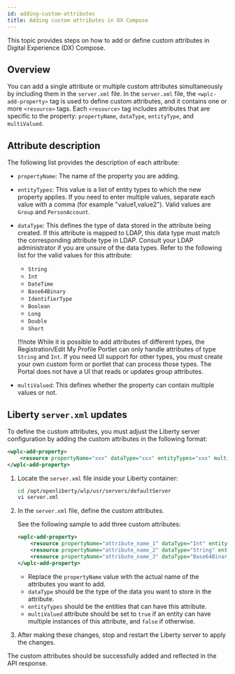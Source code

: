 ```yaml
---
id: adding-custom-attributes
title: Adding custom attributes in DX Compose
---
```


This topic provides steps on how to add or define custom attributes in Digital Experience (DX) Compose.

## Overview

You can add a single attribute or multiple custom attributes simultaneously by including them in the `server.xml` file. In the `server.xml` file, the `<wplc-add-property>` tag is used to define custom attributes, and it contains one or more `<resource>` tags. Each `<resource>` tag includes attributes that are specific to the property: `propertyName`, `dataType`, `entityType`, and `multiValued`.

## Attribute description

The following list provides the description of each attribute:

- `propertyName`: The name of the property you are adding.

- `entityTypes`: This value is a list of entity types to which the new property applies. If you need to enter multiple values, separate each value with a comma (for example "value1,value2"). Valid values are `Group` and `PersonAccount`.

- `dataType`: This defines the type of data stored in the attribute being created. If this attribute is mapped to LDAP, this data type must match the corresponding attribute type in LDAP. Consult your LDAP administrator if you are unsure of the data types. Refer to the following list for the valid values for this attribute:

    - `String`
    - `Int`
    - `DateTime`
    - `Base64Binary`
    - `IdentifierType`
    - `Boolean`
    - `Long`
    - `Double`
    - `Short`

    !!!note
        While it is possible to add attributes of different types, the Registration/Edit My Profile Portlet can only handle attributes of type `String` and `Int`. If you need UI support for other types, you must create your own custom form or portlet that can process those types. The Portal does not have a UI that reads or updates group attributes.

- `multiValued`: This defines whether the property can contain multiple values or not.

## Liberty `server.xml` updates

To define the custom attributes, you must adjust the Liberty server configuration by adding the custom attributes in the following format:

```xml
<wplc-add-property>
    <resource propertyName="xxx" dataType="xxx" entityTypes="xxx" multiValued="xxx" />
</wplc-add-property>
```

1. Locate the `server.xml` file inside your Liberty container:

    ```sh
    cd /opt/openliberty/wlp/usr/servers/defaultServer
    vi server.xml
    ```


2. In the `server.xml` file, define the custom attributes.

    See the following sample to add three custom attributes:

    ```xml
    <wplc-add-property>
        <resource propertyName="attribute_name_1" dataType="Int" entityTypes="Group" multiValued="true" />
        <resource propertyName="attribute_name_2" dataType="String" entityTypes="PersonAccount" multiValued="true" />
        <resource propertyName="attribute_name_3" dataType="Base64Binary" entityTypes="Group,PersonAccount" multiValued="false" />
    </wplc-add-property>
    ```

    - Replace the `propertyName` value with the actual name of the attributes you want to add.
    - `dataType` should be the type of the data you want to store in the attribute.
    - `entityTypes` should be the entities that can have this attribute.
    - `multiValued` attribute should be set to `true` if an entity can have multiple instances of this attribute, and `false` if otherwise.

3. After making these changes, stop and restart the Liberty server to apply the changes. 

The custom attributes should be successfully added and reflected in the API response.